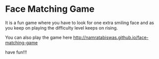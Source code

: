 # Face Matching Game


It is a fun game where you have to look for one extra smiling face and as you keep on playing the difficulty level keeps on rising.

You can also play the game here http://namratabiswas.github.io/face-matching-game

have fun!!!
